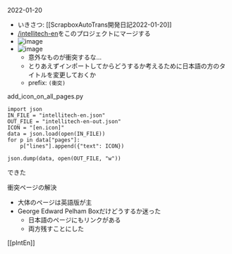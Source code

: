 
2022-01-20
- いきさつ: [[ScrapboxAutoTrans開発日記2022-01-20]]
- [/intellitech-en](https://scrapbox.io/intellitech-en)をこのプロジェクトにマージする
- ![image](https://gyazo.com/b07e82d4ba1e17841a60b1cd53a670c6/thumb/1000)
- ![image](https://gyazo.com/92f28c5bf9c53d50ef15ad9d5c6575bc/thumb/1000)
    - 意外なものが衝突するな…
    - とりあえずインポートしてからどうするか考えるために日本語の方のタイトルを変更しておくか
    - prefix: `(衝突)`

add_icon_on_all_pages.py

```
import json
IN_FILE = "intellitech-en.json"
OUT_FILE = "intellitech-en-out.json"
ICON = "[en.icon]"
data = json.load(open(IN_FILE))
for p in data["pages"]:
    p["lines"].append({"text": ICON})

json.dump(data, open(OUT_FILE, "w"))
```


できた

衝突ページの解決
- 大体のページは英語版が主
- George Edward Pelham Boxだけどうするか迷った
    - 日本語のページにもリンクがある
    - 両方残すことにした


[[pIntEn]]
